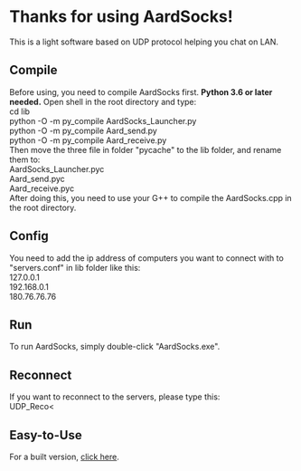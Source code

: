 # Thanks for using AardSocks!
This is a light software based on UDP protocol helping you chat on LAN.

## Compile  
Before using, you need to compile AardSocks first. __Python 3.6 or later needed.__ Open shell in the root directory and type:  
  cd lib  
  python -O -m py_compile AardSocks_Launcher.py  
  python -O -m py_compile Aard_send.py  
  python -O -m py_compile Aard_receive.py  
Then move the three file in folder "pycache" to the lib folder, and rename them to:  
  AardSocks_Launcher.pyc  
  Aard_send.pyc  
  Aard_receive.pyc  
After doing this, you need to use your G++ to compile the AardSocks.cpp in the root directory.

## Config  
You need to add the ip address of computers you want to connect with to "servers.conf" in lib folder like this:  
  127.0.0.1  
  192.168.0.1  
  180.76.76.76  

## Run  
To run AardSocks, simply double-click "AardSocks.exe".  
  
## Reconnect  
If you want to reconnect to the servers, please type this:  
  UDP_Reco<  
  
## Easy-to-Use  
For a built version, [click here]().
